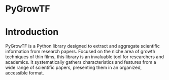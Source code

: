 # PyGrowTF
# Introduction
PyGrowTF is a Python library designed to extract and aggregate scientific information from research papers. Focused on the niche area of growth techniques of thin films, this library is an invaluable tool for researchers and academics. It systematically gathers characteristics and features from a wide range of scientific papers, presenting them in an organized, accessible format.
